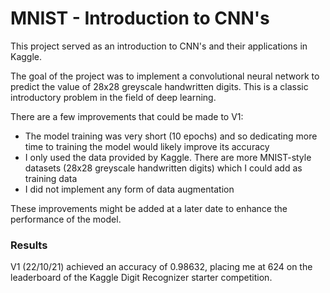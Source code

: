 # MNIST - Introduction to CNN's

This project served as an introduction to CNN's and their applications in Kaggle. 

The goal of the project was to implement a convolutional neural network to predict the value of 28x28 greyscale handwritten digits. This is a classic introductory problem in the field of deep learning.

There are a few improvements that could be made to V1:
* The model training was very short (10 epochs) and so dedicating more time to training the model would likely improve its accuracy
* I only used the data provided by Kaggle. There are more MNIST-style datasets (28x28 greyscale handwritten digits) which I could add as training data
* I did not implement any form of data augmentation

These improvements might be added at a later date to enhance the performance of the model.

### Results
V1 (22/10/21) achieved an accuracy of 0.98632, placing me at 624 on the leaderboard of the Kaggle Digit Recognizer starter competition.

